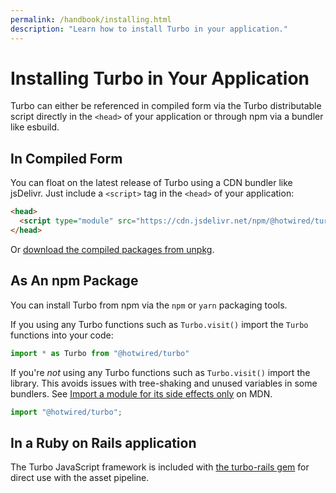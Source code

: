 ```yaml
---
permalink: /handbook/installing.html
description: "Learn how to install Turbo in your application."
---
```


# Installing Turbo in Your Application

Turbo can either be referenced in compiled form via the Turbo distributable script directly in the `<head>` of your application or through npm via a bundler like esbuild.

## In Compiled Form

You can float on the latest release of Turbo using a CDN bundler like jsDelivr. Just include a `<script>` tag in the `<head>` of your application:

```html
<head>
  <script type="module" src="https://cdn.jsdelivr.net/npm/@hotwired/turbo@latest/dist/turbo.es2017-esm.min.js"></script>
</head>
```

Or <a href="https://unpkg.com/browse/@hotwired/turbo@latest/dist/">download the compiled packages from unpkg</a>.

## As An npm Package

You can install Turbo from npm via the `npm` or `yarn` packaging tools. 

If you using any Turbo functions such as `Turbo.visit()` import the `Turbo` functions into your code:

```javascript
import * as Turbo from "@hotwired/turbo"
```

If you're *not* using any Turbo functions such as `Turbo.visit()` import the library. This avoids issues with tree-shaking and unused variables in some bundlers. See [Import a module for its side effects only](https://developer.mozilla.org/en-US/docs/web/javascript/reference/statements/import#import_a_module_for_its_side_effects_only) on MDN.

```javascript
import "@hotwired/turbo";
```

## In a Ruby on Rails application

The Turbo JavaScript framework is included with [the turbo-rails gem](https://github.com/hotwired/turbo-rails) for direct use with the asset pipeline.
